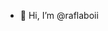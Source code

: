 - 👋 Hi, I’m @raflaboii


<!---
raflaboii/raflaboii is a ✨ special ✨ repository because its `README.md` (this file) appears on your GitHub profile.
You can click the Preview link to take a look at your changes.
--->
